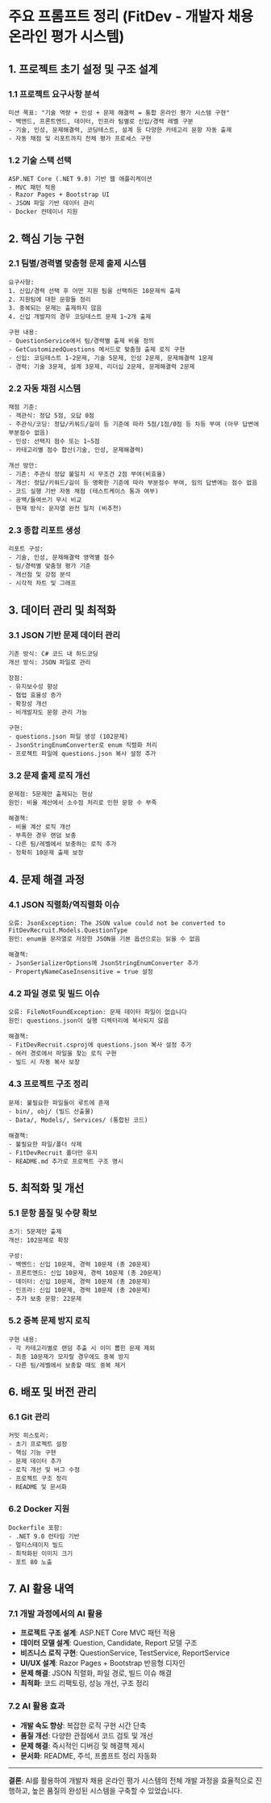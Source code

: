 # 주요 프롬프트 정리 (FitDev - 개발자 채용 온라인 평가 시스템)

## 1. 프로젝트 초기 설정 및 구조 설계

### 1.1 프로젝트 요구사항 분석
```
미션 목표: "기술 역량 + 인성 + 문제 해결력 = 통합 온라인 평가 시스템 구현"
- 백엔드, 프론트엔드, 데이터, 인프라 팀별로 신입/경력 레벨 구분
- 기술, 인성, 문제해결력, 코딩테스트, 설계 등 다양한 카테고리 문항 자동 출제
- 자동 채점 및 리포트까지 전체 평가 프로세스 구현
```

### 1.2 기술 스택 선택
```
ASP.NET Core (.NET 9.0) 기반 웹 애플리케이션
- MVC 패턴 적용
- Razor Pages + Bootstrap UI
- JSON 파일 기반 데이터 관리
- Docker 컨테이너 지원
```

## 2. 핵심 기능 구현

### 2.1 팀별/경력별 맞춤형 문제 출제 시스템
```
요구사항:
1. 신입/경력 선택 후 어떤 지원 팀을 선택하든 10문제씩 출제
2. 지원팀에 대한 문항들 정리
3. 중복되는 문제는 출제하지 않음
4. 신입 개발자의 경우 코딩테스트 문제 1~2개 출제

구현 내용:
- QuestionService에서 팀/경력별 출제 비율 정의
- GetCustomizedQuestions 메서드로 맞춤형 출제 로직 구현
- 신입: 코딩테스트 1-2문제, 기술 5문제, 인성 2문제, 문제해결력 1문제
- 경력: 기술 3문제, 설계 3문제, 리더십 2문제, 문제해결력 2문제
```

### 2.2 자동 채점 시스템
```
채점 기준:
- 객관식: 정답 5점, 오답 0점
- 주관식/코딩: 정답/키워드/길이 등 기준에 따라 5점/1점/0점 등 차등 부여 (아무 답변에 부분점수 없음)
- 인성: 선택지 점수 또는 1~5점
- 카테고리별 점수 합산(기술, 인성, 문제해결력)

개선 방안:
- 기존: 주관식 정답 불일치 시 무조건 2점 부여(비효율)
- 개선: 정답/키워드/길이 등 명확한 기준에 따라 부분점수 부여, 임의 답변에는 점수 없음
- 코드 실행 기반 자동 채점 (테스트케이스 통과 여부)
- 공백/들여쓰기 무시 비교
- 현재 방식: 문자열 완전 일치 (비추천)
```

### 2.3 종합 리포트 생성
```
리포트 구성:
- 기술, 인성, 문제해결력 영역별 점수
- 팀/경력별 맞춤형 평가 기준
- 개선점 및 강점 분석
- 시각적 차트 및 그래프
```

## 3. 데이터 관리 및 최적화

### 3.1 JSON 기반 문제 데이터 관리
```
기존 방식: C# 코드 내 하드코딩
개선 방식: JSON 파일로 관리

장점:
- 유지보수성 향상
- 협업 효율성 증가
- 확장성 개선
- 비개발자도 문항 관리 가능

구현:
- questions.json 파일 생성 (102문제)
- JsonStringEnumConverter로 enum 직렬화 처리
- 프로젝트 파일에 questions.json 복사 설정 추가
```

### 3.2 문제 출제 로직 개선
```
문제점: 5문제만 출제되는 현상
원인: 비율 계산에서 소수점 처리로 인한 문항 수 부족

해결책:
- 비율 계산 로직 개선
- 부족한 경우 랜덤 보충
- 다른 팀/레벨에서 보충하는 로직 추가
- 정확히 10문제 출제 보장
```

## 4. 문제 해결 과정

### 4.1 JSON 직렬화/역직렬화 이슈
```
오류: JsonException: The JSON value could not be converted to FitDevRecruit.Models.QuestionType
원인: enum을 문자열로 저장한 JSON을 기본 옵션으로는 읽을 수 없음

해결책:
- JsonSerializerOptions에 JsonStringEnumConverter 추가
- PropertyNameCaseInsensitive = true 설정
```

### 4.2 파일 경로 및 빌드 이슈
```
오류: FileNotFoundException: 문제 데이터 파일이 없습니다
원인: questions.json이 실행 디렉터리에 복사되지 않음

해결책:
- FitDevRecruit.csproj에 questions.json 복사 설정 추가
- 여러 경로에서 파일을 찾는 로직 구현
- 빌드 시 자동 복사 보장
```

### 4.3 프로젝트 구조 정리
```
문제: 불필요한 파일들이 루트에 존재
- bin/, obj/ (빌드 산출물)
- Data/, Models/, Services/ (통합된 코드)

해결책:
- 불필요한 파일/폴더 삭제
- FitDevRecruit 폴더만 유지
- README.md 추가로 프로젝트 구조 명시
```

## 5. 최적화 및 개선

### 5.1 문항 품질 및 수량 확보
```
초기: 5문제만 출제
개선: 102문제로 확장

구성:
- 백엔드: 신입 10문제, 경력 10문제 (총 20문제)
- 프론트엔드: 신입 10문제, 경력 10문제 (총 20문제)
- 데이터: 신입 10문제, 경력 10문제 (총 20문제)
- 인프라: 신입 10문제, 경력 10문제 (총 20문제)
- 추가 보충 문항: 22문제
```

### 5.2 중복 문제 방지 로직
```
구현 내용:
- 각 카테고리별로 랜덤 추출 시 이미 뽑힌 문제 제외
- 최종 10문제가 모자랄 경우에도 중복 방지
- 다른 팀/레벨에서 보충할 때도 중복 제거
```

## 6. 배포 및 버전 관리

### 6.1 Git 관리
```
커밋 히스토리:
- 초기 프로젝트 설정
- 핵심 기능 구현
- 문제 데이터 추가
- 로직 개선 및 버그 수정
- 프로젝트 구조 정리
- README 및 문서화
```

### 6.2 Docker 지원
```
Dockerfile 포함:
- .NET 9.0 런타임 기반
- 멀티스테이지 빌드
- 최적화된 이미지 크기
- 포트 80 노출
```

## 7. AI 활용 내역

### 7.1 개발 과정에서의 AI 활용
- **프로젝트 구조 설계**: ASP.NET Core MVC 패턴 적용
- **데이터 모델 설계**: Question, Candidate, Report 모델 구조
- **비즈니스 로직 구현**: QuestionService, TestService, ReportService
- **UI/UX 설계**: Razor Pages + Bootstrap 반응형 디자인
- **문제 해결**: JSON 직렬화, 파일 경로, 빌드 이슈 해결
- **최적화**: 코드 리팩토링, 성능 개선, 구조 정리

### 7.2 AI 활용 효과
- **개발 속도 향상**: 복잡한 로직 구현 시간 단축
- **품질 개선**: 다양한 관점에서 코드 검토 및 개선
- **문제 해결**: 즉시적인 디버깅 및 해결책 제시
- **문서화**: README, 주석, 프롬프트 정리 자동화

---

**결론**: AI를 활용하여 개발자 채용 온라인 평가 시스템의 전체 개발 과정을 효율적으로 진행하고, 높은 품질의 완성된 시스템을 구축할 수 있었습니다. 
